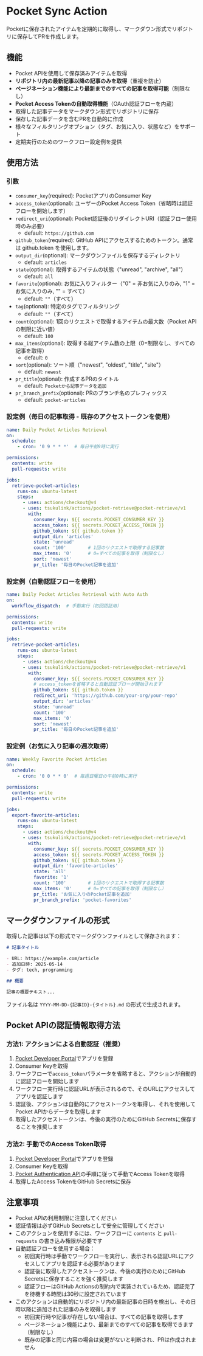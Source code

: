 # Pocket Sync Action

Pocketに保存されたアイテムを定期的に取得し、マークダウン形式でリポジトリに保存してPRを作成します。

## 機能

- Pocket APIを使用して保存済みアイテムを取得
- **リポジトリ内の最新記事以降の記事のみを取得**（重複を防止）
- **ページネーション機能により最新までのすべての記事を取得可能**（制限なし）
- **Pocket Access Tokenの自動取得機能**（OAuth認証フローを内蔵）
- 取得した記事データをマークダウン形式でリポジトリに保存
- 保存した記事データを含むPRを自動的に作成
- 様々なフィルタリングオプション（タグ、お気に入り、状態など）をサポート
- 定期実行のためのワークフロー設定例を提供

## 使用方法

### 引数

- `consumer_key`(required): PocketアプリのConsumer Key
- `access_token`(optional): ユーザーのPocket Access Token（省略時は認証フローを開始します）
- `redirect_uri`(optional): Pocket認証後のリダイレクトURI（認証フロー使用時のみ必要）
  - default: `https://github.com`
- `github_token`(required): GitHub APIにアクセスするためのトークン。通常は github.token を使用します。
- `output_dir`(optional): マークダウンファイルを保存するディレクトリ
  - default: `articles`
- `state`(optional): 取得するアイテムの状態（"unread", "archive", "all"）
  - default: `all`
- `favorite`(optional): お気に入りフィルター（"0" = 非お気に入りのみ, "1" = お気に入りのみ, "" = すべて）
  - default: `""`（すべて）
- `tag`(optional): 特定のタグでフィルタリング
  - default: `""`（すべて）
- `count`(optional): 1回のリクエストで取得するアイテムの最大数（Pocket APIの制限に近い値）
  - default: `100`
- `max_items`(optional): 取得する総アイテム数の上限（0=制限なし、すべての記事を取得）
  - default: `0`
- `sort`(optional): ソート順（"newest", "oldest", "title", "site"）
  - default: `newest`
- `pr_title`(optional): 作成するPRのタイトル
  - default: `Pocketから記事データを追加`
- `pr_branch_prefix`(optional): PRのブランチ名のプレフィックス
  - default: `pocket-articles`

### 設定例（毎日の記事取得 - 既存のアクセストークンを使用）

```yaml
name: Daily Pocket Articles Retrieval
on:
  schedule:
    - cron: '0 9 * * *'  # 毎日午前9時に実行

permissions:
  contents: write
  pull-requests: write

jobs:
  retrieve-pocket-articles:
    runs-on: ubuntu-latest
    steps:
      - uses: actions/checkout@v4
      - uses: tsukulink/actions/pocket-retrieve@pocket-retrieve/v1
        with:
          consumer_key: ${{ secrets.POCKET_CONSUMER_KEY }}
          access_token: ${{ secrets.POCKET_ACCESS_TOKEN }}
          github_token: ${{ github.token }}
          output_dir: 'articles'
          state: 'unread'
          count: '100'        # 1回のリクエストで取得する記事数
          max_items: '0'      # 0=すべての記事を取得（制限なし）
          sort: 'newest'
          pr_title: '毎日のPocket記事を追加'
```
### 設定例（自動認証フローを使用）
```yaml
name: Daily Pocket Articles Retrieval with Auto Auth
on:
  workflow_dispatch:  # 手動実行（初回認証用）

permissions:
  contents: write
  pull-requests: write

jobs:
  retrieve-pocket-articles:
    runs-on: ubuntu-latest
    steps:
      - uses: actions/checkout@v4
      - uses: tsukulink/actions/pocket-retrieve@pocket-retrieve/v1
        with:
          consumer_key: ${{ secrets.POCKET_CONSUMER_KEY }}
          # access_tokenを省略すると自動認証フローが開始されます
          github_token: ${{ github.token }}
          redirect_uri: 'https://github.com/your-org/your-repo'
          output_dir: 'articles'
          state: 'unread'
          count: '100'
          max_items: '0'
          sort: 'newest'
          pr_title: '毎日のPocket記事を追加'
```
### 設定例（お気に入り記事の週次取得）
```yaml
name: Weekly Favorite Pocket Articles
on:
  schedule:
    - cron: '0 0 * * 0'  # 毎週日曜日の午前0時に実行

permissions:
  contents: write
  pull-requests: write

jobs:
  export-favorite-articles:
    runs-on: ubuntu-latest
    steps:
      - uses: actions/checkout@v4
      - uses: tsukulink/actions/pocket-retrieve@pocket-retrieve/v1
        with:
          consumer_key: ${{ secrets.POCKET_CONSUMER_KEY }}
          access_token: ${{ secrets.POCKET_ACCESS_TOKEN }}
          github_token: ${{ github.token }}
          output_dir: 'favorite-articles'
          state: 'all'
          favorite: '1'
          count: '100'        # 1回のリクエストで取得する記事数
          max_items: '0'      # 0=すべての記事を取得（制限なし）
          pr_title: 'お気に入りのPocket記事を追加'
          pr_branch_prefix: 'pocket-favorites'
```
## マークダウンファイルの形式
取得した記事は以下の形式でマークダウンファイルとして保存されます：
```markdown
# 記事タイトル

- URL: https://example.com/article
- 追加日時: 2025-05-14
- タグ: tech, programming

## 概要

記事の概要テキスト...
```

ファイル名は `YYYY-MM-DD-{記事ID}-{タイトル}.md` の形式で生成されます。

## Pocket APIの認証情報取得方法

### 方法1: アクションによる自動認証（推奨）

1. [Pocket Developer Portal](https://getpocket.com/developer/apps/new)でアプリを登録
2. Consumer Keyを取得
3. ワークフローで`access_token`パラメータを省略すると、アクションが自動的に認証フローを開始します
4. ワークフロー実行時に認証URLが表示されるので、そのURLにアクセスしてアプリを認証します
5. 認証後、アクションは自動的にアクセストークンを取得し、それを使用してPocket APIからデータを取得します
6. 取得したアクセストークンは、今後の実行のためにGitHub Secretsに保存することを推奨します

### 方法2: 手動でのAccess Token取得

1. [Pocket Developer Portal](https://getpocket.com/developer/apps/new)でアプリを登録
2. Consumer Keyを取得
3. [Pocket Authentication API](https://getpocket.com/developer/docs/authentication)の手順に従って手動でAccess Tokenを取得
4. 取得したAccess TokenをGitHub Secretsに保存

## 注意事項

- Pocket APIの利用制限に注意してください
- 認証情報は必ずGitHub Secretsとして安全に管理してください
- このアクションを使用するには、ワークフローに `contents` と `pull-requests` の書き込み権限が必要です
- 自動認証フローを使用する場合：
  - 初回実行時は手動でワークフローを実行し、表示される認証URLにアクセスしてアプリを認証する必要があります
  - 認証後に取得したアクセストークンは、今後の実行のためにGitHub Secretsに保存することを強く推奨します
  - 認証フローはGitHub Actionsの制約内で実装されているため、認証完了を待機する時間は30秒に設定されています
- このアクションは自動的にリポジトリ内の最新記事の日時を検出し、その日時以降に追加された記事のみを取得します
  - 初回実行時や記事が存在しない場合は、すべての記事を取得します
  - ページネーション機能により、最新までのすべての記事を取得できます（制限なし）
  - 既存の記事と同じ内容の場合は変更がないと判断され、PRは作成されません
